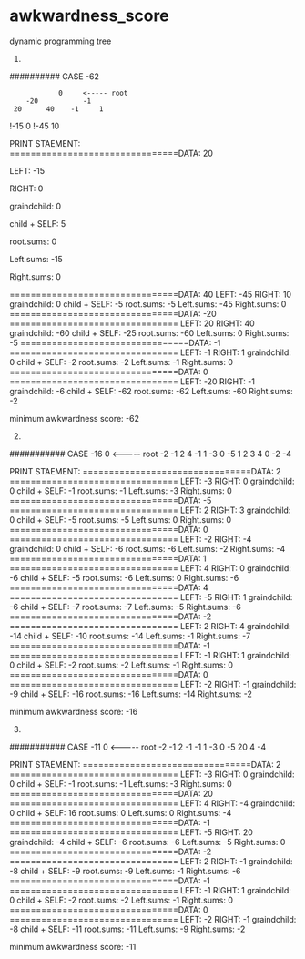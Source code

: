# awkwardness_score
dynamic programming tree



1.
##########  CASE -62

                0     <----- root
        -20           -1
     20      40    -1     1
  !-15  0  !-45  10
  
  
        
PRINT STAEMENT:        
================================DATA:  20 

LEFT:  -15

RIGHT:  0

graindchild:  0

child + SELF:  5

root.sums:  0

Left.sums:  -15

Right.sums:  0

================================DATA:  40 
LEFT:  -45
RIGHT:  10
graindchild:  0
child + SELF:  -5
root.sums:  -5
Left.sums:  -45
Right.sums:  0
================================DATA:  -20 ================================
LEFT:  20
RIGHT:  40
graindchild:  -60
child + SELF:  -25
root.sums:  -60
Left.sums:  0
Right.sums:  -5
================================DATA:  -1 ================================
LEFT:  -1
RIGHT:  1
graindchild:  0
child + SELF:  -2
root.sums:  -2
Left.sums:  -1
Right.sums:  0
================================DATA:  0 ================================
LEFT:  -20
RIGHT:  -1
graindchild:  -6
child + SELF:  -62
root.sums:  -62
Left.sums:  -60
Right.sums:  -2


minimum awkwardness score:  -62




2. 
###########  CASE -16
                    0     <----- root
           -2                -1
      2           4       -1     1
   -3   0    -5       1
            2   3   4    0
                      -2  -4

PRINT STAEMENT:
================================DATA:  2 ================================
LEFT:  -3
RIGHT:  0
graindchild:  0
child + SELF:  -1
root.sums:  -1
Left.sums:  -3
Right.sums:  0
================================DATA:  -5 ================================
LEFT:  2
RIGHT:  3
graindchild:  0
child + SELF:  -5
root.sums:  -5
Left.sums:  0
Right.sums:  0
================================DATA:  0 ================================
LEFT:  -2
RIGHT:  -4
graindchild:  0
child + SELF:  -6
root.sums:  -6
Left.sums:  -2
Right.sums:  -4
================================DATA:  1 ================================
LEFT:  4
RIGHT:  0
graindchild:  -6
child + SELF:  -5
root.sums:  -6
Left.sums:  0
Right.sums:  -6
================================DATA:  4 ================================
LEFT:  -5
RIGHT:  1
graindchild:  -6
child + SELF:  -7
root.sums:  -7
Left.sums:  -5
Right.sums:  -6
================================DATA:  -2 ================================
LEFT:  2
RIGHT:  4
graindchild:  -14
child + SELF:  -10
root.sums:  -14
Left.sums:  -1
Right.sums:  -7
================================DATA:  -1 ================================
LEFT:  -1
RIGHT:  1
graindchild:  0
child + SELF:  -2
root.sums:  -2
Left.sums:  -1
Right.sums:  0
================================DATA:  0 ================================
LEFT:  -2
RIGHT:  -1
graindchild:  -9
child + SELF:  -16
root.sums:  -16
Left.sums:  -14
Right.sums:  -2


minimum awkwardness score:  -16





3. 
###########  CASE -11
                      0      <----- root
            -2                -1
       2         -1       -1      1
   -3    0    -5     20
                   4    -4
               

PRINT STAEMENT:
================================DATA:  2 ================================
LEFT:  -3
RIGHT:  0
graindchild:  0
child + SELF:  -1
root.sums:  -1
Left.sums:  -3
Right.sums:  0
================================DATA:  20 ================================
LEFT:  4
RIGHT:  -4
graindchild:  0
child + SELF:  16
root.sums:  0
Left.sums:  0
Right.sums:  -4
================================DATA:  -1 ================================
LEFT:  -5
RIGHT:  20
graindchild:  -4
child + SELF:  -6
root.sums:  -6
Left.sums:  -5
Right.sums:  0
================================DATA:  -2 ================================
LEFT:  2
RIGHT:  -1
graindchild:  -8
child + SELF:  -9
root.sums:  -9
Left.sums:  -1
Right.sums:  -6
================================DATA:  -1 ================================
LEFT:  -1
RIGHT:  1
graindchild:  0
child + SELF:  -2
root.sums:  -2
Left.sums:  -1
Right.sums:  0
================================DATA:  0 ================================
LEFT:  -2
RIGHT:  -1
graindchild:  -8
child + SELF:  -11
root.sums:  -11
Left.sums:  -9
Right.sums:  -2


minimum awkwardness score:  -11


